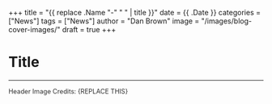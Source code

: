 +++
title = "{{ replace .Name "-" " " | title }}"
date = {{ .Date }}
categories = ["News"]
tags = ["News"]
author = "Dan Brown"
image = "/images/blog-cover-images/"
draft = true
+++


# Title

----

<span style="font-size: 0.9em;opacity:0.9;">Header Image Credits: {REPLACE THIS}</span>